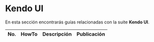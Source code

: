 # Kendo UI

En esta sección encontrarás guías relacionadas con la suite **Kendo UI**.

No. | HowTo | Descripción | Publicación
------------ | ------------ | ------------ | -------------
